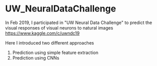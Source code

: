 #  UW_NeuralDataChallenge
In Feb 2019, I participated in "UW Neural Data Challenge" to predict the visual responses of visual neurons to natural images
https://www.kaggle.com/c/uwndc19

Here I introduced two different approaches
1. Prediction using simple feature extraction
2. Prediction using CNNs
